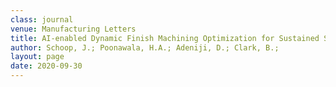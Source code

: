 ```yaml
---
class: journal
venue: Manufacturing Letters
title: AI-enabled Dynamic Finish Machining Optimization for Sustained Surface Integrity
author: Schoop, J.; Poonawala, H.A.; Adeniji, D.; Clark, B.;
layout: page
date: 2020-09-30
---
```


